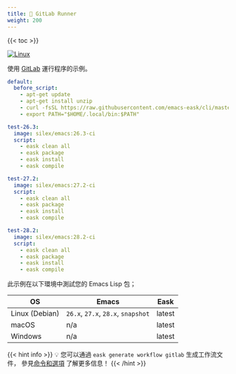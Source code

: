 ```yaml
---
title: 🦊 GitLab Runner
weight: 200
---
```


{{< toc >}}

[![Linux](https://img.shields.io/badge/-Linux-fcc624?logo=linux&style=flat&logoColor=black)](#)

使用 [GitLab](https://gitlab.com/) 運行程序的示例。

```yml
default:
  before_script:
    - apt-get update
    - apt-get install unzip
    - curl -fsSL https://raw.githubusercontent.com/emacs-eask/cli/master/webinstall/install.sh | sh
    - export PATH="$HOME/.local/bin:$PATH"

test-26.3:
  image: silex/emacs:26.3-ci
  script:
    - eask clean all
    - eask package
    - eask install
    - eask compile

test-27.2:
  image: silex/emacs:27.2-ci
  script:
    - eask clean all
    - eask package
    - eask install
    - eask compile

test-28.2:
  image: silex/emacs:28.2-ci
  script:
    - eask clean all
    - eask package
    - eask install
    - eask compile
```

此示例在以下環境中測試您的 Emacs Lisp 包；

| OS             | Emacs                              | Eask   |
|----------------|------------------------------------|--------|
| Linux (Debian) | `26.x`, `27.x`, `28.x`, `snapshot` | latest |
| macOS          | n/a                                | latest |
| Windows        | n/a                                | latest |

{{< hint info >}}
💡 您可以通過 `eask generate workflow gitlab` 生成工作流文件，
參見[命令和選項](https://emacs-eask.github.io/Getting-Started/Commands-and-options/#-eask-generate-workflow-gitlab)
了解更多信息！
{{< /hint >}}
